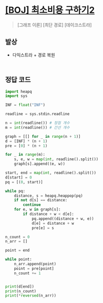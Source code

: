 # [[BOJ] 최소비용 구하기2](https://www.acmicpc.net/problem/11779)

> [그래프 이론] [최단 경로] [데이크스트라]

## 발상

- 다익스트라 + 경로 복원

## <br>정답 코드

```python
import heapq
import sys

INF = float("INF")

readline = sys.stdin.readline

n = int(readline()) # 정점 개수
m = int(readline()) # 간선 개수

graph = [[] for _ in range(n + 1)]
d = [INF] * (n + 1)
pre = [0] * (n + 1)

for _ in range(m):
    s, e, w = map(int, readline().split())
    graph[s].append((e, w))

start, end = map(int, readline().split())
d[start] = 0
pq = [(0, start)]

while pq:
    distance, s = heapq.heappop(pq)
    if not d[s] == distance:
        continue
    for e, w in graph[s]:
        if distance + w < d[e]:
            pq.append((distance + w, e))
            d[e] = distance + w
            pre[e] = s

n_count = 0
n_arr = []

point = end

while point:
    n_arr.append(point)
    point = pre[point]
    n_count += 1


print(d[end])
print(n_count)
print(*reversed(n_arr))
```
